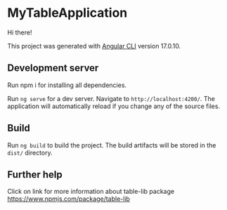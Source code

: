 # MyTableApplication
Hi there!

This project was generated with [Angular CLI](https://github.com/angular/angular-cli) version 17.0.10.

## Development server
Run npm i for installing all dependencies.

Run `ng serve` for a dev server. Navigate to `http://localhost:4200/`. The application will automatically reload if you change any of the source files.

## Build

Run `ng build` to build the project. The build artifacts will be stored in the `dist/` directory.

## Further help

Click on link for more information about table-lib package  https://www.npmjs.com/package/table-lib
